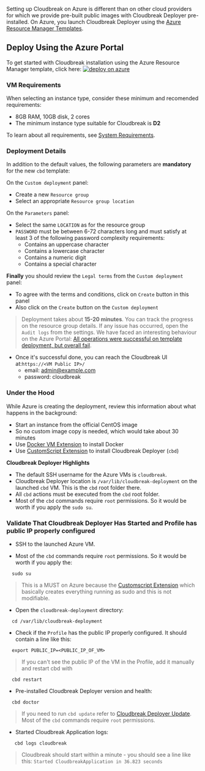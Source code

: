 Setting up Cloudbreak on Azure is different than on other cloud providers for which we provide pre-built public images with Cloudbreak Deployer pre-installed. On Azure, you launch Cloudbreak Deployer using the [Azure Resource Manager Templates](https://github.com/Azure/azure-quickstart-templates).

## Deploy Using the Azure Portal

To get started with Cloudbreak installation using the Azure Resource Manager template, click here: <a href="https://portal.azure.com/#create/Microsoft.Template/uri/https%3A%2F%2Fraw.githubusercontent.com%2Fsequenceiq%2Fazure-cbd-quickstart%2F1.6.2%2Fazuredeploy.json">  ![deploy on azure](http://azuredeploy.net/deploybutton.png) </a>

### VM Requirements

When selecting an instance type, consider these minimum and recomended requirements:  
- 8GB RAM, 10GB disk, 2 cores 
- The minimum instance type suitable for Cloudbreak is **D2**

To learn about all requirements, see [System Requirements](onprem.md#system-requirements).

### Deployment Details

In addition to the default values, the following parameters are **mandatory** for the new `cbd` template:

On the `Custom deployment` panel:

  * Create a new `Resource group`
  * Select an appropriate `Resource group location`

On the `Parameters` panel:

  * Select the same `LOCATION` as for the resource group
  * `PASSWORD` must be between 6-72 characters long and must satisfy
  at least 3 of the following password complexity requirements:
    * Contains an uppercase character
    * Contains a lowercase character
    * Contains a numeric digit
    * Contains a special character

**Finally** you should review the `Legal terms` from the `Custom deployment` panel:

  * To agree with the terms and conditions, click on `Create` button in this panel
  * Also click on the `Create` button on the `Custom deployment`

> Deployment takes about **15-20 minutes**. You can track the
progress on the resource group details. If any issue has occurred, open the `Audit logs` from the settings.
> We have faced an interesting behaviour on the Azure Portal: [All operations were successful on template deployment,
but overall fail](https://github.com/Azure/azure-quickstart-templates/issues/1294).

  * Once it's successful done, you can reach the Cloudbreak UI
at:```https://<VM Public IP>/```
    * email: admin@example.com
    * password: cloudbreak

### Under the Hood

While Azure is creating the deployment, review this information about what happens in the background:

  * Start an instance from the official CentOS image
  * So no custom image copy is needed, which would take about 30
   minutes
  * Use [Docker VM Extension](https://github.com/Azure/azure-docker-extension) to install Docker
  * Use [CustomScript Extension](https://github.com/Azure/azure-linux-extensions/tree/master/CustomScript) to install
Cloudbreak Deployer (`cbd`)

**Cloudbreak Deployer Highlights**

  * The default SSH username for the Azure VMs is `cloudbreak`.
  * Cloudbreak Deployer location is `/var/lib/cloudbreak-deployment` on the launched `cbd` VM. This is the
      `cbd` root folder there.
  * All `cbd` actions must be executed from the `cbd` root folder.
  * Most of the `cbd` commands require `root` permissions. So it would be worth if you apply the `sudo su`.

### Validate That Cloudbreak Deployer Has Started and Profile has public IP properly configured

- SSH to the launched Azure VM.

- Most of the `cbd` commands require `root` permissions. So it would be worth if you apply the:
```
  sudo su
```
> This is a MUST on Azure because the [Customscript Extension](https://github.com/Azure/azure-linux-extensions/tree/master/CustomScript) which basically creates everything running as sudo and this is not modifiable.

- Open the `cloudbreak-deployment` directory:
```
  cd /var/lib/cloudbreak-deployment
```

- Check if the `Profile` has the public IP properly configured. It should contain a line like this:
```
  export PUBLIC_IP=<PUBLIC_IP_OF_VM>
```
> If you can't see the public IP of the VM in the Profile, add it manually and restart cbd with

```
  cbd restart
```

- Pre-installed Cloudbreak Deployer version and health:
```
  cbd doctor
```
>If you need to run `cbd update` refer to [Cloudbreak Deployer Update](update.md#update-cloudbreak-deployer). Most of the `cbd` commands require `root` permissions.

- Started Cloudbreak Application logs:
```
   cbd logs cloudbreak
```
>Cloudbreak should start within a minute - you should see a line like this: `Started CloudbreakApplication in 36.823 seconds`
